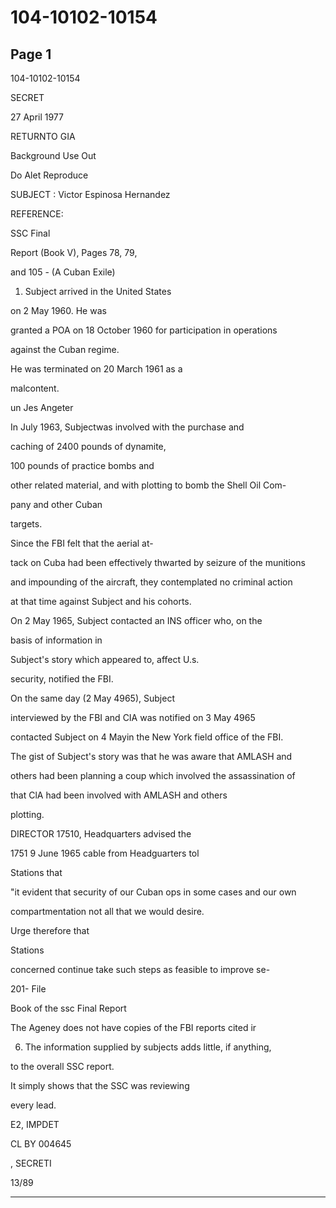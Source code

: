 # 104-10102-10154

## Page 1

104-10102-10154

SECRET

27 April 1977

RETURNTO GIA

Background Use Out

Do Alet Reproduce

SUBJECT : Victor Espinosa Hernandez

REFERENCE:

SSC Final

Report (Book V), Pages 78, 79,

and 105 - (A Cuban Exile)

1. Subject arrived in the United States

on 2 May 1960. He was

granted a POA on 18 October 1960 for participation in operations

against the Cuban regime.

He was terminated on 20 March 1961 as a

malcontent.

un Jes Angeter

In July 1963, Subjectwas involved with the purchase and

caching of 2400 pounds of dynamite,

100 pounds of practice bombs and

other related material, and with plotting to bomb the Shell Oil Com-

pany and other Cuban

targets.

Since the FBI felt that the aerial at-

tack on Cuba had been effectively thwarted by seizure of the munitions

and impounding of the aircraft, they contemplated no criminal action

at that time against Subject and his cohorts.

On 2 May 1965, Subject contacted an INS officer who, on the

basis of information in

Subject's story which appeared to, affect U.s.

security, notified the FBI.

On the same day (2 May 4965), Subject

interviewed by the FBI and CIA was notified on 3 May 4965

contacted Subject on 4 Mayin the New York field office of the FBI.

The gist of Subject's story was that he was aware that AMLASH and

others had been planning a coup which involved the assassination of

that ClA had been involved with AMLASH and others

plotting.

DIRECTOR 17510, Headquarters advised the

1751 9 June 1965 cable from Headguarters tol

Stations that

"it evident that security of our Cuban ops in some cases and our own

compartmentation not all that we would desire.

Urge therefore that

Stations

concerned continue take such steps as feasible to improve se-

201- File

Book of the ssc Final Report

The Ageney does not have copies of the FBI reports cited ir

6. The information supplied by subjects adds little, if anything,

to the overall SSC report.

It simply shows that the SSC was reviewing

every lead.

E2, IMPDET

CL BY 004645

, SECRETI

13/89

---


